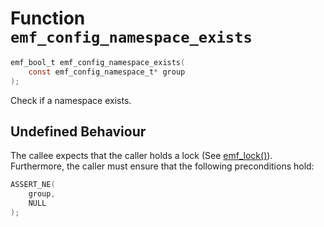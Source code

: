 # Function `emf_config_namespace_exists`

```c
emf_bool_t emf_config_namespace_exists(
    const emf_config_namespace_t* group
);
```

Check if a namespace exists.

## Undefined Behaviour

The callee expects that the caller holds a lock (See [emf_lock()](./fn.emf_lock.md)).  
Furthermore, the caller must ensure that the following preconditions hold:

```c
ASSERT_NE(
    group,
    NULL
);
```
